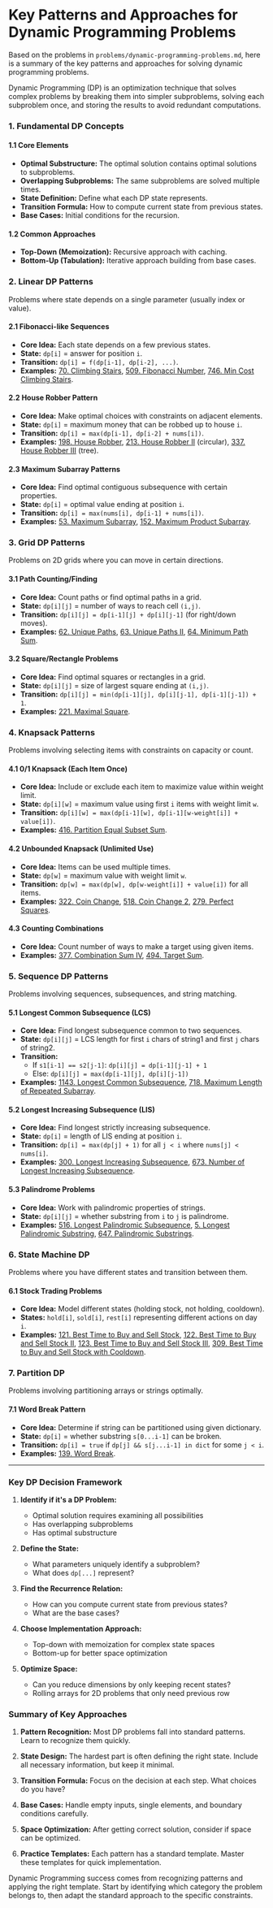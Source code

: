 # Key Patterns and Approaches for Dynamic Programming Problems

Based on the problems in `problems/dynamic-programming-problems.md`, here is a summary of the key patterns and approaches for solving dynamic programming problems.

Dynamic Programming (DP) is an optimization technique that solves complex problems by breaking them into simpler subproblems, solving each subproblem once, and storing the results to avoid redundant computations.

### 1. Fundamental DP Concepts

#### 1.1 Core Elements
*   **Optimal Substructure:** The optimal solution contains optimal solutions to subproblems.
*   **Overlapping Subproblems:** The same subproblems are solved multiple times.
*   **State Definition:** Define what each DP state represents.
*   **Transition Formula:** How to compute current state from previous states.
*   **Base Cases:** Initial conditions for the recursion.

#### 1.2 Common Approaches
*   **Top-Down (Memoization):** Recursive approach with caching.
*   **Bottom-Up (Tabulation):** Iterative approach building from base cases.

### 2. Linear DP Patterns

Problems where state depends on a single parameter (usually index or value).

#### 2.1 Fibonacci-like Sequences
*   **Core Idea:** Each state depends on a few previous states.
*   **State:** `dp[i]` = answer for position `i`.
*   **Transition:** `dp[i] = f(dp[i-1], dp[i-2], ...)`.
*   **Examples:** [70. Climbing Stairs](../leetcode/70.climbing-stairs.md), [509. Fibonacci Number](../leetcode/509.fibonacci-number.md), [746. Min Cost Climbing Stairs](../leetcode/746.min-cost-climbing-stairs.md).

#### 2.2 House Robber Pattern
*   **Core Idea:** Make optimal choices with constraints on adjacent elements.
*   **State:** `dp[i]` = maximum money that can be robbed up to house `i`.
*   **Transition:** `dp[i] = max(dp[i-1], dp[i-2] + nums[i])`.
*   **Examples:** [198. House Robber](../leetcode/198.house-robber.md), [213. House Robber II](../leetcode/213.house-robber-ii.md) (circular), [337. House Robber III](../leetcode/337.house-robber-iii.md) (tree).

#### 2.3 Maximum Subarray Patterns
*   **Core Idea:** Find optimal contiguous subsequence with certain properties.
*   **State:** `dp[i]` = optimal value ending at position `i`.
*   **Transition:** `dp[i] = max(nums[i], dp[i-1] + nums[i])`.
*   **Examples:** [53. Maximum Subarray](../leetcode/53.maximum-subarray.md), [152. Maximum Product Subarray](../leetcode/152.maximum-product-subarray.md).

### 3. Grid DP Patterns

Problems on 2D grids where you can move in certain directions.

#### 3.1 Path Counting/Finding
*   **Core Idea:** Count paths or find optimal paths in a grid.
*   **State:** `dp[i][j]` = number of ways to reach cell `(i,j)`.
*   **Transition:** `dp[i][j] = dp[i-1][j] + dp[i][j-1]` (for right/down moves).
*   **Examples:** [62. Unique Paths](../leetcode/62.unique-paths.md), [63. Unique Paths II](../leetcode/63.unique-paths.ii.md), [64. Minimum Path Sum](../leetcode/64.minimum-path-sum.md).

#### 3.2 Square/Rectangle Problems
*   **Core Idea:** Find optimal squares or rectangles in a grid.
*   **State:** `dp[i][j]` = size of largest square ending at `(i,j)`.
*   **Transition:** `dp[i][j] = min(dp[i-1][j], dp[i][j-1], dp[i-1][j-1]) + 1`.
*   **Examples:** [221. Maximal Square](../leetcode/221.maximal-square.md).

### 4. Knapsack Patterns

Problems involving selecting items with constraints on capacity or count.

#### 4.1 0/1 Knapsack (Each Item Once)
*   **Core Idea:** Include or exclude each item to maximize value within weight limit.
*   **State:** `dp[i][w]` = maximum value using first `i` items with weight limit `w`.
*   **Transition:** `dp[i][w] = max(dp[i-1][w], dp[i-1][w-weight[i]] + value[i])`.
*   **Examples:** [416. Partition Equal Subset Sum](../leetcode/416.partition-equal-subset-sum.md).

#### 4.2 Unbounded Knapsack (Unlimited Use)
*   **Core Idea:** Items can be used multiple times.
*   **State:** `dp[w]` = maximum value with weight limit `w`.
*   **Transition:** `dp[w] = max(dp[w], dp[w-weight[i]] + value[i])` for all items.
*   **Examples:** [322. Coin Change](../leetcode/322.coin-change.md), [518. Coin Change 2](../leetcode/518.coin-change-ii.md), [279. Perfect Squares](../leetcode/279.perfect-squares.md).

#### 4.3 Counting Combinations
*   **Core Idea:** Count number of ways to make a target using given items.
*   **Examples:** [377. Combination Sum IV](../leetcode/377.combination-sum-iv.md), [494. Target Sum](../leetcode/494.target-sum.md).

### 5. Sequence DP Patterns

Problems involving sequences, subsequences, and string matching.

#### 5.1 Longest Common Subsequence (LCS)
*   **Core Idea:** Find longest subsequence common to two sequences.
*   **State:** `dp[i][j]` = LCS length for first `i` chars of string1 and first `j` chars of string2.
*   **Transition:** 
    *   If `s1[i-1] == s2[j-1]`: `dp[i][j] = dp[i-1][j-1] + 1`
    *   Else: `dp[i][j] = max(dp[i-1][j], dp[i][j-1])`
*   **Examples:** [1143. Longest Common Subsequence](../topics/dynamic-programming.md#longest-common-subsequence-problem), [718. Maximum Length of Repeated Subarray](../leetcode/718.maximum-length-of-repeated-subarray.md).

#### 5.2 Longest Increasing Subsequence (LIS)
*   **Core Idea:** Find longest strictly increasing subsequence.
*   **State:** `dp[i]` = length of LIS ending at position `i`.
*   **Transition:** `dp[i] = max(dp[j] + 1)` for all `j < i` where `nums[j] < nums[i]`.
*   **Examples:** [300. Longest Increasing Subsequence](../leetcode/300.longest-increasing-subsequence.md), [673. Number of Longest Increasing Subsequence](../leetcode/673.number-of-longest-increasing-subsequence.md).

#### 5.3 Palindrome Problems
*   **Core Idea:** Work with palindromic properties of strings.
*   **State:** `dp[i][j]` = whether substring from `i` to `j` is palindrome.
*   **Examples:** [516. Longest Palindromic Subsequence](../leetcode/516.longest-palindromic-subsequence.md), [5. Longest Palindromic Substring](../leetcode/5.longest-palindromic-substring.md), [647. Palindromic Substrings](../leetcode/647.palindromic-substrings.md).

### 6. State Machine DP

Problems where you have different states and transition between them.

#### 6.1 Stock Trading Problems
*   **Core Idea:** Model different states (holding stock, not holding, cooldown).
*   **States:** `hold[i]`, `sold[i]`, `rest[i]` representing different actions on day `i`.
*   **Examples:** [121. Best Time to Buy and Sell Stock](../leetcode/121.best-time-to-buy-and-sell-stock.md), [122. Best Time to Buy and Sell Stock II](../leetcode/122.best-time-to-buy-and-sell-stock-ii.md), [123. Best Time to Buy and Sell Stock III](../leetcode/123.best-time-to-buy-and-sell-stock-iii.md), [309. Best Time to Buy and Sell Stock with Cooldown](../leetcode/309.best-time-to-buy-and-sell-stock-with-cooldown.md).

### 7. Partition DP

Problems involving partitioning arrays or strings optimally.

#### 7.1 Word Break Pattern
*   **Core Idea:** Determine if string can be partitioned using given dictionary.
*   **State:** `dp[i]` = whether substring `s[0...i-1]` can be broken.
*   **Transition:** `dp[i] = true` if `dp[j] && s[j...i-1] in dict` for some `j < i`.
*   **Examples:** [139. Word Break](../leetcode/139.word-break.md).

---

### Key DP Decision Framework

1. **Identify if it's a DP Problem:**
   - Optimal solution requires examining all possibilities
   - Has overlapping subproblems
   - Has optimal substructure

2. **Define the State:**
   - What parameters uniquely identify a subproblem?
   - What does `dp[...]` represent?

3. **Find the Recurrence Relation:**
   - How can you compute current state from previous states?
   - What are the base cases?

4. **Choose Implementation Approach:**
   - Top-down with memoization for complex state spaces
   - Bottom-up for better space optimization

5. **Optimize Space:**
   - Can you reduce dimensions by only keeping recent states?
   - Rolling arrays for 2D problems that only need previous row

### Summary of Key Approaches

1. **Pattern Recognition:** Most DP problems fall into standard patterns. Learn to recognize them quickly.

2. **State Design:** The hardest part is often defining the right state. Include all necessary information, but keep it minimal.

3. **Transition Formula:** Focus on the decision at each step. What choices do you have?

4. **Base Cases:** Handle empty inputs, single elements, and boundary conditions carefully.

5. **Space Optimization:** After getting correct solution, consider if space can be optimized.

6. **Practice Templates:** Each pattern has a standard template. Master these templates for quick implementation.

Dynamic Programming success comes from recognizing patterns and applying the right template. Start by identifying which category the problem belongs to, then adapt the standard approach to the specific constraints.